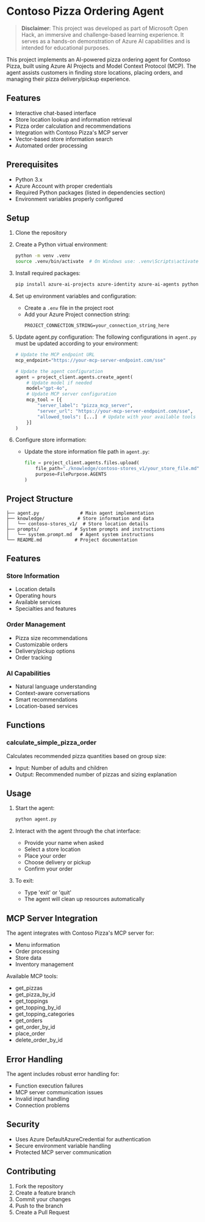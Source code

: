 # Contoso Pizza Ordering Agent

> **Disclaimer**: This project was developed as part of Microsoft Open Hack, an immersive and challenge-based learning experience. It serves as a hands-on demonstration of Azure AI capabilities and is intended for educational purposes.

This project implements an AI-powered pizza ordering agent for Contoso Pizza, built using Azure AI Projects and Model Context Protocol (MCP). The agent assists customers in finding store locations, placing orders, and managing their pizza delivery/pickup experience.

## Features

- Interactive chat-based interface
- Store location lookup and information retrieval
- Pizza order calculation and recommendations
- Integration with Contoso Pizza's MCP server
- Vector-based store information search
- Automated order processing

## Prerequisites

- Python 3.x
- Azure Account with proper credentials
- Required Python packages (listed in dependencies section)
- Environment variables properly configured

## Setup

1. Clone the repository
2. Create a Python virtual environment:
   ```bash
   python -m venv .venv
   source .venv/bin/activate  # On Windows use: .venv\Scripts\activate
   ```

3. Install required packages:
   ```bash
   pip install azure-ai-projects azure-identity azure-ai-agents python-dotenv
   ```

4. Set up environment variables and configuration:
   - Create a `.env` file in the project root
   - Add your Azure Project connection string:
     ```
     PROJECT_CONNECTION_STRING=your_connection_string_here
     ```
   
5. Update agent.py configuration:
   The following configurations in `agent.py` must be updated according to your environment:
   ```python
   # Update the MCP endpoint URL
   mcp_endpoint="https://your-mcp-server-endpoint.com/sse"

   # Update the agent configuration
   agent = project_client.agents.create_agent(
       # Update model if needed
       model="gpt-4o",
       # Update MCP server configuration
       mcp_tool = [{
           "server_label": "pizza_mcp_server",
           "server_url": "https://your-mcp-server-endpoint.com/sse",
           "allowed_tools": [...]  # Update with your available tools
       }]
   )
   ```

6. Configure store information:
   - Update the store information file path in `agent.py`:
     ```python
     file = project_client.agents.files.upload(
         file_path="./knowledge/contoso-stores_v1/your_store_file.md",
         purpose=FilePurpose.AGENTS
     )
     ```

## Project Structure

```
├── agent.py               # Main agent implementation
├── knowledge/            # Store information and data
│   └── contoso-stores_v1/  # Store location details
├── prompts/             # System prompts and instructions
│   └── system.prompt.md   # Agent system instructions
└── README.md            # Project documentation
```

## Features

### Store Information
- Location details
- Operating hours
- Available services
- Specialties and features

### Order Management
- Pizza size recommendations
- Customizable orders
- Delivery/pickup options
- Order tracking

### AI Capabilities
- Natural language understanding
- Context-aware conversations
- Smart recommendations
- Location-based services

## Functions

### calculate_simple_pizza_order
Calculates recommended pizza quantities based on group size:
- Input: Number of adults and children
- Output: Recommended number of pizzas and sizing explanation

## Usage

1. Start the agent:
   ```bash
   python agent.py
   ```

2. Interact with the agent through the chat interface:
   - Provide your name when asked
   - Select a store location
   - Place your order
   - Choose delivery or pickup
   - Confirm your order

3. To exit:
   - Type 'exit' or 'quit'
   - The agent will clean up resources automatically

## MCP Server Integration

The agent integrates with Contoso Pizza's MCP server for:
- Menu information
- Order processing
- Store data
- Inventory management

Available MCP tools:
- get_pizzas
- get_pizza_by_id
- get_toppings
- get_topping_by_id
- get_topping_categories
- get_orders
- get_order_by_id
- place_order
- delete_order_by_id

## Error Handling

The agent includes robust error handling for:
- Function execution failures
- MCP server communication issues
- Invalid input handling
- Connection problems

## Security

- Uses Azure DefaultAzureCredential for authentication
- Secure environment variable handling
- Protected MCP server communication

## Contributing

1. Fork the repository
2. Create a feature branch
3. Commit your changes
4. Push to the branch
5. Create a Pull Request
